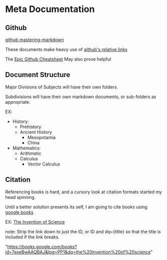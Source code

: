 # Meta Documentation

## Github
[github mastering-markdown](https://help.github.com/articles/basic-writing-and-formatting-syntax/)

These documents make heavy use of [github's relative links](https://help.github.com/articles/relative-links-in-readmes/)

The [Epic Github Cheatsheet](https://github.com/tiimgreen/github-cheat-sheet/blob/master/README.md) May also prove helpful

## Document Structure
Major Divisions of Subjects will have their own folders.

Subdivisions will have their own markdown documents, or sub-folders as appropriate.

EX:
- History:
    - Prehistory
    - Ancient History
        - Mesopotamia
        - China
- Mathematics:
    - Arithmetic
    - Calculus
        - Vector Calculus

## Citation
Referencing books is hard, and a cursory look at citation formats started my head spinning.

Until a better solution presents its self, I am going to cite books using [google books](https://support.google.com/books/answer/80658?hl=en)

EX: [The Invention of Science](https://books.google.com/books?id=7exeBwAAQBAJ&lpg=PP1&dq=the%20invention%20of%20science)

note: Strip the link down to just the ID, or ID and dq={title} so that the title is included if the link breaks.

"https://books.google.com/books?id=7exeBwAAQBAJ&lpg=PP1&dq=the%20invention%20of%20science"
